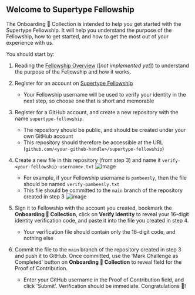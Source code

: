 ## Welcome to Supertype Fellowship

The Onboarding 🛫 Collection is intended to help you get started with the Supertype Fellowship. It will help you understand the purpose of the Fellowship, how to get started, and how to get the most out of your experience with us. 

You should start by:
1.  Reading the [Fellowship Overview](https://supertype.ai/fellowship/overview) ([_not implemented yet_]) to understand the purpose of the Fellowship and how it works.
2.  Register for an account on [Supertype Fellowship](https://fellowship.supertype.ai)
    - Your Fellowship username will be used to verify your identity in the next step, so choose one that is short and memorable
3.  Register for a GitHub account, and create a new repository with the name `supertype-fellowship`.
    - The repository should be public, and should be created under your own GitHub account
    - This repository should therefore be accessible at the URL (`github.com/<your-github-handle>/supertype-fellowship`)
4.  Create a new file in this repository (from step 3) and name it `verify-<your-fellowship-username>.txt`
![image](https://user-images.githubusercontent.com/16984453/217795521-bc804ea0-80ab-4e8a-a270-2a6272a50131.png)

    - For example, if your Fellowship username is `pambeesly`, then the file should be named `verify-pambeesly.txt`
    - This file should be committed to the `main` branch of the repository created in step 3
    ![image](https://user-images.githubusercontent.com/16984453/217796340-a533f080-e182-4d51-9998-0d452f7a342b.png)

5.  Sign it to Fellowship with the account you created, bookmark the **Onboarding 🛫 Collection**, click on **Verify Identity** to reveal your 16-digit identity verification code, and paste it into the file you created in step 4.
    - Your verification file should contain only the 16-digit code, and nothing else
6.  Commit the file to the `main` branch of the repository created in step 3 and push it to GitHub. Once committed, use the 'Mark Challenge as Completed' button on **Onboarding 🛫 Collection** to reveal field for the Proof of Contribution.
    - Enter your GitHub username in the Proof of Contribution field, and click 'Submit'. Verification should be immediate. Congratulations 🎉!
